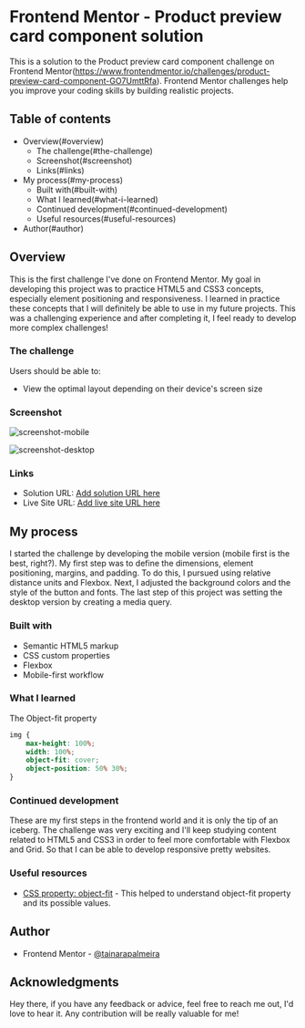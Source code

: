 # Frontend Mentor - Product preview card component solution

This is a solution to the Product preview card component challenge on Frontend Mentor(https://www.frontendmentor.io/challenges/product-preview-card-component-GO7UmttRfa). Frontend Mentor challenges help you improve your coding skills by building realistic projects. 

## Table of contents

- Overview(#overview)
  - The challenge(#the-challenge)
  - Screenshot(#screenshot)
  - Links(#links)
- My process(#my-process)
  - Built with(#built-with)
  - What I learned(#what-i-learned)
  - Continued development(#continued-development)
  - Useful resources(#useful-resources)
- Author(#author)

## Overview

This is the first challenge I've done on Frontend Mentor. My goal in developing this project was to practice HTML5 and CSS3 concepts, especially element positioning and responsiveness. 
I learned in practice these concepts that I will definitely be able to use in my future projects. This was a challenging experience and after completing it, I feel ready to develop more complex challenges!

### The challenge

Users should be able to:

- View the optimal layout depending on their device's screen size

### Screenshot

![screenshot-mobile](./screenshot-mobile.jpg)

![screenshot-desktop](./screenshot-desktop.jpg)


### Links

- Solution URL: [Add solution URL here](https://your-solution-url.com)
- Live Site URL: [Add live site URL here](https://your-live-site-url.com)

## My process

I started the challenge by developing the mobile version (mobile first is the best, right?). My first step was to define the dimensions, element positioning, margins, and padding. To do this, I pursued using relative distance units and Flexbox. Next, I adjusted the background colors and the style of the button and fonts. The last step of this project was setting the desktop version by creating a media query.

### Built with

- Semantic HTML5 markup
- CSS custom properties
- Flexbox
- Mobile-first workflow

### What I learned

The Object-fit property

```css
img {
    max-height: 100%;
    width: 100%;
    object-fit: cover;
    object-position: 50% 30%;
}
```

### Continued development

These are my first steps in the frontend world and it is only the tip of an iceberg. The challenge was very exciting and I'll keep studying content related to HTML5 and CSS3 in order to feel more comfortable with Flexbox and Grid. So that I can be able to develop responsive pretty websites. 

### Useful resources

- [CSS property: object-fit](https://developer.mozilla.org/en-US/docs/Web/CSS/object-fit) - This helped to understand object-fit property and its possible values.


## Author

- Frontend Mentor - [@tainarapalmeira](https://www.frontendmentor.io/profile/tainarapalmeira)

## Acknowledgments
Hey there, if you have any feedback or advice, feel free to reach me out, I'd love to hear it. Any contribution will be really valuable for me! 
